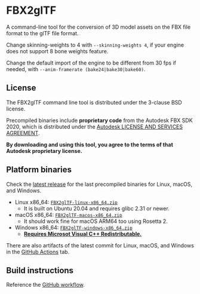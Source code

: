 # FBX2glTF

A command-line tool for the conversion of 3D model assets on the FBX file format
to the glTF file format.

Change skinning-weights to 4 with `--skinning-weights 4`, if your engine does not support 8 bone weights feature.

Change the default import of the engine to be different from 30 fps if needed, with `--anim-framerate (bake24|bake30|bake60)`.

## License

The FBX2glTF command line tool is distributed under the 3-clause BSD license.

Precompiled binaries include **proprietary code** from the Autodesk FBX SDK 2020,
which is distributed under the
[Autodesk LICENSE AND SERVICES AGREEMENT](https://github.com/godotengine/FBX2glTF/releases/latest/download/FBX-SDK-License.rtf).

**By downloading and using this tool, you agree to the terms of that Autodesk
proprietary license.**

## Platform binaries

Check the [latest release](https://github.com/godotengine/FBX2glTF/releases/latest/)
for the last precompiled binaries for Linux, macOS, and Windows.

- Linux x86_64: [`FBX2glTF-linux-x86_64.zip`](https://github.com/godotengine/FBX2glTF/releases/latest/download/FBX2glTF-linux-x86_64.zip)
  * It is built on Ubuntu 20.04 and requires glibc 2.31 or newer.
- macOS x86_64: [`FBX2glTF-macos-x86_64.zip`](https://github.com/godotengine/FBX2glTF/releases/latest/download/FBX2glTF-macos-x86_64.zip)
  * It should work fine for macOS ARM64 too using Rosetta 2.
- Windows x86_64: [`FBX2glTF-windows-x86_64.zip`](https://github.com/godotengine/FBX2glTF/releases/latest/download/FBX2glTF-windows-x86_64.zip)
  * [**Requires Microsot Visual C++ Redistributable.**](https://learn.microsoft.com/en-us/cpp/windows/latest-supported-vc-redist)

There are also artifacts of the latest commit for Linux, macOS, and Windows
in the [GitHub Actions](https://github.com/godotengine/FBX2glTF/actions) tab.

## Build instructions

Reference the [GitHub workflow](https://github.com/godotengine/FBX2glTF/blob/master/.github/workflows/build.yaml).
